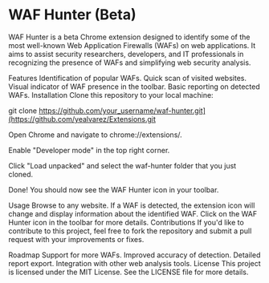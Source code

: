 <h1>WAF Hunter (Beta)</h1>
WAF Hunter is a beta Chrome extension designed to identify some of the most well-known Web Application Firewalls (WAFs) on web applications. It aims to assist security researchers, developers, and IT professionals in recognizing the presence of WAFs and simplifying web security analysis.

Features
Identification of popular WAFs.
Quick scan of visited websites.
Visual indicator of WAF presence in the toolbar.
Basic reporting on detected WAFs.
Installation
Clone this repository to your local machine:

git clone https://github.com/your_username/waf-hunter.git](https://github.com/yealvarez/Extensions.git

Open Chrome and navigate to chrome://extensions/.

Enable "Developer mode" in the top right corner.

Click "Load unpacked" and select the waf-hunter folder that you just cloned.

Done! You should now see the WAF Hunter icon in your toolbar.

Usage
Browse to any website.
If a WAF is detected, the extension icon will change and display information about the identified WAF.
Click on the WAF Hunter icon in the toolbar for more details.
Contributions
If you'd like to contribute to this project, feel free to fork the repository and submit a pull request with your improvements or fixes.

Roadmap
Support for more WAFs.
Improved accuracy of detection.
Detailed report export.
Integration with other web analysis tools.
License
This project is licensed under the MIT License. See the LICENSE file for more details.

